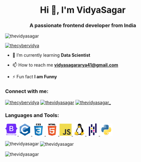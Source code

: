 <h1 align="center">Hi 👋, I'm VidyaSagar</h1>
<h3 align="center">A passionate frontend developer from India</h3>


<p align="left"> <img src="https://komarev.com/ghpvc/?username=thevidyasagar&label=Profile%20views&color=0e75b6&style=flat" alt="thevidyasagar" /> </p>

<p align="left"> <a href="https://twitter.com/thecybervidya" target="blank"><img src="https://img.shields.io/twitter/follow/thecybervidya?logo=twitter&style=for-the-badge" alt="thecybervidya" /></a> </p>

- 🌱 I’m currently learning **Data Scientist**

- 📫 How to reach me **vidyasagararya41@gmail.com**

- ⚡ Fun fact **I am Funny**

<h3 align="left">Connect with me:</h3>
<p align="left">
<a href="https://twitter.com/thecybervidya" target="blank"><img align="center" src="https://raw.githubusercontent.com/rahuldkjain/github-profile-readme-generator/master/src/images/icons/Social/twitter.svg" alt="thecybervidya" height="30" width="40" /></a>
<a href="https://linkedin.com/in/thevidyasagar" target="blank"><img align="center" src="https://raw.githubusercontent.com/rahuldkjain/github-profile-readme-generator/master/src/images/icons/Social/linked-in-alt.svg" alt="thevidyasagar" height="30" width="40" /></a>
<a href="https://instagram.com/thevidyasagar_" target="blank"><img align="center" src="https://raw.githubusercontent.com/rahuldkjain/github-profile-readme-generator/master/src/images/icons/Social/instagram.svg" alt="thevidyasagar_" height="30" width="40" /></a>
</p>

<h3 align="left">Languages and Tools:</h3>
<p align="left"> <a href="https://getbootstrap.com" target="_blank" rel="noreferrer"> <img src="https://raw.githubusercontent.com/devicons/devicon/master/icons/bootstrap/bootstrap-plain-wordmark.svg" alt="bootstrap" width="40" height="40"/> </a> <a href="https://www.cprogramming.com/" target="_blank" rel="noreferrer"> <img src="https://raw.githubusercontent.com/devicons/devicon/master/icons/c/c-original.svg" alt="c" width="40" height="40"/> </a> <a href="https://www.w3schools.com/css/" target="_blank" rel="noreferrer"> <img src="https://raw.githubusercontent.com/devicons/devicon/master/icons/css3/css3-original-wordmark.svg" alt="css3" width="40" height="40"/> </a> <a href="https://www.w3.org/html/" target="_blank" rel="noreferrer"> <img src="https://raw.githubusercontent.com/devicons/devicon/master/icons/html5/html5-original-wordmark.svg" alt="html5" width="40" height="40"/> </a> <a href="https://developer.mozilla.org/en-US/docs/Web/JavaScript" target="_blank" rel="noreferrer"> <img src="https://raw.githubusercontent.com/devicons/devicon/master/icons/javascript/javascript-original.svg" alt="javascript" width="40" height="40"/> </a> <a href="https://www.linux.org/" target="_blank" rel="noreferrer"> <img src="https://raw.githubusercontent.com/devicons/devicon/master/icons/linux/linux-original.svg" alt="linux" width="40" height="40"/> </a> <a href="https://pandas.pydata.org/" target="_blank" rel="noreferrer"> <img src="https://raw.githubusercontent.com/devicons/devicon/2ae2a900d2f041da66e950e4d48052658d850630/icons/pandas/pandas-original.svg" alt="pandas" width="40" height="40"/> </a> <a href="https://www.python.org" target="_blank" rel="noreferrer"> <img src="https://raw.githubusercontent.com/devicons/devicon/master/icons/python/python-original.svg" alt="python" width="40" height="40"/> </a> </p>

<p><img align="left" src="https://github-readme-stats.vercel.app/api/top-langs?username=thevidyasagar&show_icons=true&locale=en&layout=compact" alt="thevidyasagar" /></p>

<p>&nbsp;<img align="center" src="https://github-readme-stats.vercel.app/api?username=thevidyasagar&show_icons=true&locale=en" alt="thevidyasagar" /></p>

<p><img align="center" src="https://github-readme-streak-stats.herokuapp.com/?user=thevidyasagar&" alt="thevidyasagar" /></p>
